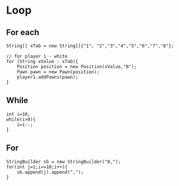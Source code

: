 # Loop 

## For each 

```
String[] xTab = new String[]{"1", "2","3","4","5","6","7","8"};

// for player 1 - white  
for (String xValue : xTab){
    Position position = new Position(xValue,"B");
    Pawn pawn = new Pawn(position);
    player1.addPawns(pawn);
}
```

## While

```
int i=10;
while(i>0){
    i=i--;
}
```

## For

```
StringBuilder sb = new StringBuilder("0,");
for(int j=1;i<=10;i++){
    sb.append(j).append(",");
}
```
